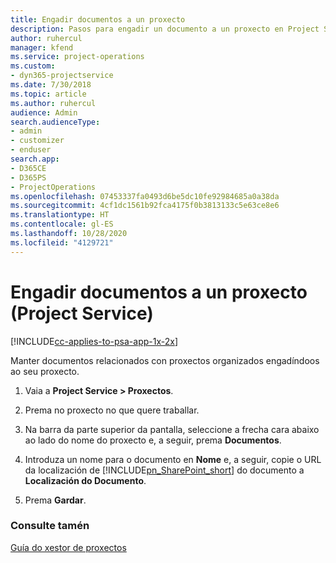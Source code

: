 ```yaml
---
title: Engadir documentos a un proxecto
description: Pasos para engadir un documento a un proxecto en Project Service
author: ruhercul
manager: kfend
ms.service: project-operations
ms.custom:
- dyn365-projectservice
ms.date: 7/30/2018
ms.topic: article
ms.author: ruhercul
audience: Admin
search.audienceType:
- admin
- customizer
- enduser
search.app:
- D365CE
- D365PS
- ProjectOperations
ms.openlocfilehash: 07453337fa0493d6be5dc10fe92984685a0a38da
ms.sourcegitcommit: 4cf1dc1561b92fca4175f0b3813133c5e63ce8e6
ms.translationtype: HT
ms.contentlocale: gl-ES
ms.lasthandoff: 10/28/2020
ms.locfileid: "4129721"
---
```

# <a name="add-documents-to-a-project-project-service"></a>Engadir documentos a un proxecto (Project Service)

[!INCLUDE[cc-applies-to-psa-app-1x-2x](../includes/cc-applies-to-psa-app-1x-2x.md)]

Manter documentos relacionados con proxectos organizados engadíndoos ao seu proxecto.  
  
1. Vaia a **Project Service > Proxectos**.  
  
2. Prema no proxecto no que quere traballar.  
  
3. Na barra da parte superior da pantalla, seleccione a frecha cara abaixo ao lado do nome do proxecto e, a seguir, prema **Documentos**.  
  
4. Introduza un nome para o documento en **Nome** e, a seguir, copie o URL da localización de [!INCLUDE[pn_SharePoint_short](../includes/pn-sharepoint-short.md)] do documento a **Localización do Documento**.  
  
5. Prema **Gardar**.  
  
### <a name="see-also"></a>Consulte tamén  
 [Guía do xestor de proxectos](../psa/project-manager-guide.md)
